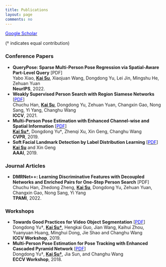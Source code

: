 ```yaml
---
title: Publications
layout: page
comments: no
---
```


<a href="https://scholar.google.com/citations?user=Kp3XAToAAAAJ&hl=en"><font color="blue">Google Scholar</font></a>

(&dagger; indicates equal contribution) <br>

### Conference Papers

- <b>QueryPose: Sparse Multi-Person Pose Regression via Spatial-Aware Part-Level Query</b> [PDF] <br>
Yabo Xiao, <u><b>Kai Su</b></u>, Xiaojuan Wang, Dongdong Yu, Lei Jin, Mingshu He, Zehuan Yuan <br>
<b>NeurIPS</b>, 2022. <br>
- <b>Weakly Supervised Person Search with Region Siamese Networks</b> [<a href="https://openaccess.thecvf.com/content/ICCV2021/html/Han_Weakly_Supervised_Person_Search_With_Region_Siamese_Networks_ICCV_2021_paper.html"><font color="blue">PDF</font></a>] <br>
Chuchu Han, <u><b>Kai Su</b></u>, Dongdong Yu, Zehuan Yuan, Changxin Gao, Nong Sang, Yi Yang, Changhu Wang <br>
<b>ICCV</b>, 2021. <br>
- <b>Multi-Person Pose Estimation with Enhanced Channel-wise and Spatial Information</b> [<a href="https://openaccess.thecvf.com/content_CVPR_2019/html/Su_Multi-Person_Pose_Estimation_With_Enhanced_Channel-Wise_and_Spatial_Information_CVPR_2019_paper.html"><font color="blue">PDF</font></a>] <br>
<u><b>Kai Su&dagger;</b></u>, Dongdong Yu&dagger;, Zhenqi Xu, Xin Geng, Changhu Wang <br>
<b>CVPR</b>, 2019. <br>
- <b>Soft Facial Landmark Detection by Label Distribution Learning</b> [<a href="https://ojs.aaai.org/index.php/AAAI/article/view/4432"><font color="blue">PDF</font></a>] <br>
<u><b>Kai Su</b></u> and Xin Geng <br>
<b>AAAI</b>, 2019. <br>

### Journal Articles

- <b>DMRNet++: Learning Discriminative Features with Decoupled Networks and Enriched Pairs for One-Step Person Search</b> [PDF] <br>
Chuchu Han, Zhedong Zheng, <u><b>Kai Su</b></u>, Dongdong Yu, Zehuan Yuan, Changxin Gao, Nong Sang, Yi Yang <br>
<b>TPAMI</b>, 2022. <br>

### Workshops

- <b>Towards Good Practices for Video Object Segmentation</b> [<a href="https://openaccess.thecvf.com/content_ICCVW_2019/html/YouTube-VOS/Yu_Towards_Good_Practices_for_Video_Object_Segmentation_ICCVW_2019_paper.html"><font color="blue">PDF</font></a>] <br>
Dongdong Yu&dagger;, <u><b>Kai Su&dagger;</b></u>, Hengkai Guo, Jian Wang, Kaihui Zhou, Yuanyuan Huang, Minghui Dong, Jie Shao and Changhu Wang <br>
<b>ICCV Workshop</b>, 2019. <br>
- <b>Multi-Person Pose Estimation for Pose Tracking with Enhanced Cascaded Pyramid Network</b> [<a href="https://openaccess.thecvf.com/content_eccv_2018_workshops/w9/html/Yu_Multi-Person_Pose_Estimation_for_Pose_Tracking_with_Enhanced_Cascaded_Pyramid_ECCVW_2018_paper.html"><font color="blue">PDF</font></a>] <br>
Dongdong Yu&dagger;, <u><b>Kai Su&dagger;</b></u>, Jia Sun, and Changhu Wang <br>
<b>ECCV Workshop</b>, 2018. <br>